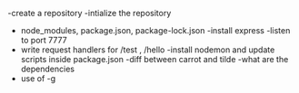 -create a repository
-intialize the repository
- node_modules, package.json, package-lock.json
-install express
-listen to port 7777
- write request handlers for /test , /hello
-install nodemon and update scripts inside package.json
-diff between carrot and tilde
-what are the dependencies
- use of -g